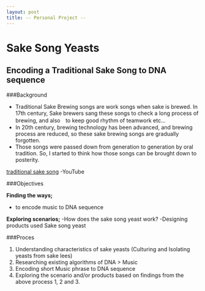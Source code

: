 ```yaml
---
layout: post
title: -- Personal Project --
---
```


# Sake Song Yeasts

## Encoding a Traditional Sake Song to DNA sequence



###Background

* Traditional Sake Brewing songs are work songs when sake is brewed.
In 17th century, Sake brewers sang these songs to check a long process of brewing, and also　to keep good rhythm of teamwork etc… 
* In 20th century, brewing technology has been advanced, and brewing process are reduced, so these sake brewing songs are gradually forgotten.
* Those songs were passed down from generation to generation by oral tradition. So, I started to think how those songs can be brought down to posterity.


[traditional sake song](https://www.youtube.com/watch?v=le4eRY3imvQ) -YouTube


###Objectives

**Finding the ways;**
- to encode music to DNA sequence

**Exploring scenarios;**
-How does the sake song yeast work?
-Designing products used Sake song yeast 


###Proces

1. Understanding characteristics of sake yeasts (Culturing and Isolating yeasts from sake lees)
2. Researching existing algorithms of DNA > Music 
3. Encoding short Music phrase to DNA sequence
4. Exploring the scenario and/or products based on findings from the above process 1, 2 and 3.
